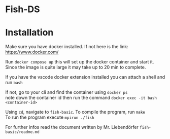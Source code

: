 # Fish-DS


# Installation

Make sure you have docker installed. If not here is the link: \
https://www.docker.com/

Run `docker compose up` this will set up the docker container and start it. \
Since the image is quite large it may take up to 20 min to complete.

If you have the vscode docker extension installed you can attach a shell and run `bash`

If not, go to your cli and find the container using `docker ps` \
note down the container id then run the command `docker exec -it bash <container-id>`

Using `cd`, navigate to `fish-basic`. To compile the program, run `make` \
To run the program execute `mpirun ./fish`

For further infos read the document written by Mr. Liebendörfer `fish-basic/readme.md`


